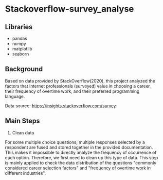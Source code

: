 # Stackoverflow-survey_analyse

## Libraries
- pandas
- numpy
- matplotlib
- seaborn

## Background
Based on data provided by StackOverflow(2020), this project analyzed the factors that Internet professionals (surveyed) value in choosing a career, their frequency of overtime work, and their preferred programming language.

Data source: https://insights.stackoverflow.com/survey

## Main Steps
1. Clean data

For some multiple choice questions, multiple responses selected by a respondent are fused and stored together in the provided documentation. This makes it impossible to directly analyze the frequency of occurrence of each option.
Therefore, we first need to clean up this type of data. This step is mainly applied to check the data distribution of the questions "commonly considered career selection factors" and "frequency of overtime work in different industries".
